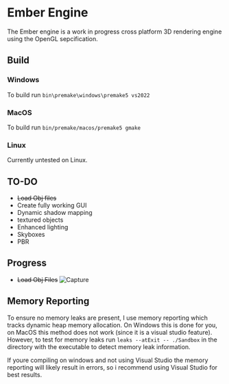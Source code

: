 # Ember Engine
 The Ember engine is a work in progress cross platform 3D rendering engine using the OpenGL sepcification. 

 ## Build
 ### Windows
 To build run ```bin\premake\windows\premake5 vs2022```
 
 ### MacOS
 To build run ```bin/premake/macos/premake5 gmake```
 
 ### Linux 
 Currently untested on Linux.

## TO-DO
* ~~Load Obj files~~
* Create fully working GUI
* Dynamic shadow mapping
* textured objects
* Enhanced lighting
* Skyboxes
* PBR

## Progress
* ~~Load Obj Files~~
![Capture](https://user-images.githubusercontent.com/77081808/225159901-6c393698-6e36-41f7-b072-52e6a802ab82.PNG)



 ## Memory Reporting
 To ensure no memory leaks are present, I use memory reporting which tracks dynamic heap memory allocation.
 On Windows this is done for you, on MacOS this method does not work (since it is a visual studio feature). However, to test for
 memory leaks run ```leaks --atExit -- ./Sandbox``` in the directory with the executable to detect memory leak 
 information.

 If youre compiling on windows and not using Visual Studio the memory reporting will likely result in errors, so i recommend using 
 Visual Studio for best results.
